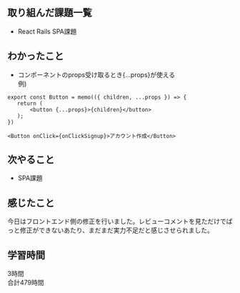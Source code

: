 ## 取り組んだ課題一覧
- React Rails SPA課題

## わかったこと
- コンポーネントのprops受け取るとき{...props}が使える<br>
 例)
 ```
 export const Button = memo(({ children, ...props }) => {
    return (
        <button {...props}>{children}</button>
    );
})

<Button onClick={onClickSignup}>アカウント作成</Button>
 ```

## 次やること
- SPA課題

## 感じたこと
今日はフロントエンド側の修正を行いました。レビューコメントを見ただけでぱっと修正ができないあたり、まだまだ実力不足だと感じさせられました。

## 学習時間
3時間<br />
合計479時間